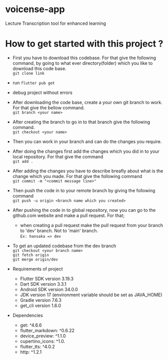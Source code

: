 # voicense-app
Lecture  Transcription tool for enhanced learning


# How to get started with this project ?


- First you have to download this codebase. For that give the following command, by going to what ever directory(folder) which you like to download this code base. <br/>
  `git clone link`

- run `flutter pub get`

- debug project without errors

- After downloading the code base, create a your own git branch to work. For that give the bellow command.<br />
  `git branch <your name>`

- After creating the branch to go in to that branch give the following command. <br />
  `git checkout <your name>`

- Then you can work in your branch and can do the changes you require.<br />

- After doing the changes first add the changes which you did in to your local repository. For that give the command<br />
  `git add .`

- After adding the changes you have to describe breafly about what is the change which you made. For that give the following command<br />
  `git commit -m "<commit message line>"`

- Then push the code in to your remote branch by giving the following command<br />
  `git push -u origin <branch name which you created>`

- After pushing the code in to global repository, now you can go to the github.com website and make a pull request. For that;<br />
    - when creating a pull request make the pull request from your branch to 'dev' branch. Not to 'main' branch.<br />
      `Ex: hansaka => dev`

- To get an updated codebase from the dev branch<br />
  `git checkout <your branch name>`<br />
  `git fetch origin`<br />
  `git merge origin/dev`

- Requirements of project <br/>
    - Flutter SDK version 3.19.3
    - Dart SDK version 3.3.1
    - Android SDK version 34.0.0
    - JDK version 17 (environment variable should be set as JAVA_HOME)
    - Gradle version 7.6.3
    - get_cli version 1.6.0

- Dependencies <br/>
    - get: ^4.6.6
    - flutter_markdown: ^0.6.22
    - device_preview: ^1.1.0
    - cupertino_icons: ^1.0.
    - flutter_tts: ^4.0.2
    - http: ^1.2.1